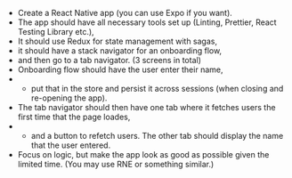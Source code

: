 - Create a React Native app (you can use Expo if you want).
- The app should have all necessary tools set up (Linting, Prettier, React Testing Library etc.),
- It should use Redux for state management with sagas,
- it should have a stack navigator for an onboarding flow, 
- and then go to a tab navigator. (3 screens in total)
- Onboarding flow should have the user enter their name, 
- - put that in the store and persist it across sessions (when closing and re-opening the app).
- The tab navigator should then have one tab where it fetches users the first time that the page loades, 
- - and a button to refetch users. The other tab should display the name that the user entered.
- Focus on logic, but make the app look as good as possible given the limited time. (You may use RNE or something similar.)
